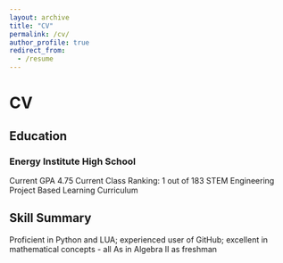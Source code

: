 ```yaml
---
layout: archive
title: "CV"
permalink: /cv/
author_profile: true
redirect_from:
  - /resume
---
```

# CV
## Education
### Energy Institute High School
Current GPA 4.75
Current Class Ranking: 1 out of 183
STEM Engineering Project Based Learning Curriculum

## Skill Summary
Proficient in Python and LUA; experienced user of GitHub; excellent in mathematical concepts - all As in Algebra II as freshman
